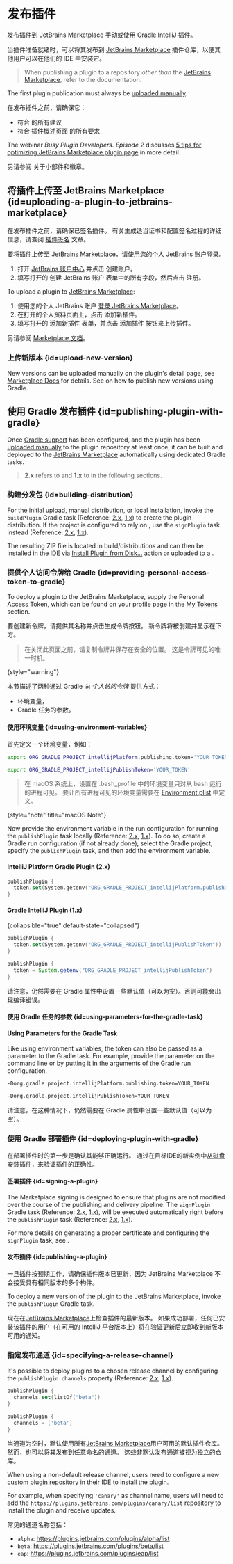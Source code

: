 <!-- Copyright 2000-2024 JetBrains s.r.o. and contributors. Use of this source code is governed by the Apache 2.0 license. -->

# 发布插件

<link-summary>发布插件到 JetBrains Marketplace 手动或使用 Gradle IntelliJ 插件。</link-summary>

当插件准备就绪时，可以将其发布到 [JetBrains Marketplace](https://plugins.jetbrains.com) 插件仓库，以便其他用户可以在他们的 IDE 中安装它。

> When publishing a plugin to a repository _other than_ the [JetBrains Marketplace](https://plugins.jetbrains.com), refer to the [](custom_plugin_repository.md) documentation.

The first plugin publication must always be [uploaded manually](#uploading-a-plugin-to-jetbrains-marketplace).

<procedure title="发布前检查清单">

在发布插件之前，请确保它：

- 符合 [](plugin_user_experience.md) 的所有建议
- 符合 [插件概述页面](https://plugins.jetbrains.com/docs/marketplace/plugin-overview-page.html) 的所有要求

The webinar _Busy Plugin Developers. Episode 2_ discusses [5 tips for optimizing JetBrains Marketplace plugin page](https://youtu.be/oB1GA9JeeiY?t=52) in more detail.

另请参阅 [](marketing.md) 关于小部件和徽章。

</procedure>

<include from="plugin_content.md" element-id="doNotRepackageLibraries"/>

## 将插件上传至 JetBrains Marketplace {id=uploading-a-plugin-to-jetbrains-marketplace}

在发布插件之前，请确保已签名插件。
有关生成适当证书和配置签名过程的详细信息，请查阅 [插件签名](plugin_signing.md) 文章。

<procedure title="Creating a JetBrains Account">

要将插件上传至 [JetBrains Marketplace](https://plugins.jetbrains.com)，请使用您的个人 JetBrains 账户登录。

1. 打开 [JetBrains 账户中心](https://account.jetbrains.com) 并点击 <control>创建账户</control>。
2. 填写打开的 <control>创建 JetBrains 账户</control> 表单中的所有字段，然后点击 <control>注册</control>。

</procedure>

<procedure title="上传插件">

To upload a plugin to [JetBrains Marketplace](https://plugins.jetbrains.com):

1. 使用您的个人 JetBrains 账户 [登录 JetBrains Marketplace](https://plugins.jetbrains.com/author/me)。
2. 在打开的个人资料页面上，点击 <control>添加新插件</control>。
3. 填写打开的 <control>添加新插件</control> 表单，并点击 <control>添加插件</control> 按钮来上传插件。

另请参阅 [Marketplace 文档](https://plugins.jetbrains.com/docs/marketplace/uploading-a-new-plugin.html)。

</procedure>

### 上传新版本 {id=upload-new-version}

New versions can be uploaded manually on the plugin's detail page, see [Marketplace Docs](https://plugins.jetbrains.com/docs/marketplace/plugin-updates.html) for details.
See [](#deploying-a-plugin-with-gradle) on how to publish new versions using Gradle.

## 使用 Gradle 发布插件 {id=publishing-plugin-with-gradle}

Once [Gradle support](configuring_plugin_project.md) has been configured, and the plugin has been [uploaded manually](#uploading-a-plugin-to-jetbrains-marketplace) to the plugin repository at least once,
it can be built and deployed to the [JetBrains Marketplace](https://plugins.jetbrains.com) automatically using dedicated Gradle tasks.

> **2.x** refers to [](tools_intellij_platform_gradle_plugin.md) and **1.x** to [](tools_gradle_intellij_plugin.md) in the following sections.
>

### 构建分发包 {id=building-distribution}

For the initial upload, manual distribution, or local installation, invoke the `buildPlugin` Gradle task
(Reference: [2.x](tools_intellij_platform_gradle_plugin_tasks.md#buildPlugin), [1.x](tools_gradle_intellij_plugin.md#tasks-buildplugin)) to create the plugin distribution.
If the project is configured to rely on [](plugin_signing.md), use the `signPlugin` task instead
(Reference: [2.x](tools_intellij_platform_gradle_plugin_tasks.md#signPlugin), [1.x](tools_gradle_intellij_plugin.md#tasks-signplugin)).

The resulting ZIP file is located in <path>build/distributions</path> and can then be installed in the IDE via [<ui-path>Install Plugin from Disk...</ui-path>](https://www.jetbrains.com/help/idea/managing-plugins.html#install_plugin_from_disk) action
or uploaded to a [](custom_plugin_repository.md).

### 提供个人访问令牌给 Gradle {id=providing-personal-access-token-to-gradle}

To deploy a plugin to the JetBrains Marketplace, supply the Personal Access Token, which can be found on your profile page in the [My Tokens](https://plugins.jetbrains.com/author/me/tokens) section.

要创建新令牌，请提供其名称并点击<control>生成令牌</control>按钮。
新令牌将被创建并显示在下方。

> 在关闭此页面之前，请复制令牌并保存在安全的位置。
> 这是令牌可见的唯一时机。
>
{style="warning"}

本节描述了两种通过 Gradle 向 _个人访问令牌_ 提供方式：

* 环境变量，
* Gradle 任务的参数。

#### 使用环境变量 {id=using-environment-variables}

首先定义一个环境变量，例如：

<tabs group="gradlePluginVersion">

<tab title="IntelliJ Platform Gradle Plugin (2.x)" group-key="2.x">

```bash
export ORG_GRADLE_PROJECT_intellijPlatform.publishing.token='YOUR_TOKEN'
```

</tab>

<tab title="Gradle IntelliJ Plugin (1.x)" group-key="1.x">

```bash
export ORG_GRADLE_PROJECT_intellijPublishToken='YOUR_TOKEN'
```

</tab>
</tabs>

> 在 macOS 系统上，设置在 <path>.bash_profile</path> 中的环境变量只对从 bash 运行的进程可见。
> 要让所有进程可见的环境变量需要在 [Environment.plist](https://developer.apple.com/library/archive/qa/qa1067/_index.html) 中定义。
>
{style="note" title="macOS Note"}

Now provide the environment variable in the run configuration for running the `publishPlugin` task locally
(Reference: [2.x](tools_intellij_platform_gradle_plugin_tasks.md#publishPlugin), [1.x](tools_gradle_intellij_plugin.md#tasks-publishplugin)).
To do so, create a Gradle run configuration (if not already done), select the Gradle project, specify the
`publishPlugin` task, and then add the environment variable.

#### IntelliJ Platform Gradle Plugin (2.x)

```kotlin
publishPlugin {
  token.set(System.getenv("ORG_GRADLE_PROJECT_intellijPlatform.publishing.token"))
}
```

#### Gradle IntelliJ Plugin (1.x)

{collapsible="true" default-state="collapsed"}

<tabs group="languages">
<tab title="Kotlin" group-key="kotlin">

```kotlin
publishPlugin {
  token.set(System.getenv("ORG_GRADLE_PROJECT_intellijPublishToken"))
}
```

</tab>
<tab title="Groovy" group-key="groovy">

```groovy
publishPlugin {
  token = System.getenv("ORG_GRADLE_PROJECT_intellijPublishToken")
}
```

</tab>
</tabs>

请注意，仍然需要在 Gradle 属性中设置一些默认值（可以为空）。否则可能会出现编译错误。

#### 使用 Gradle 任务的参数 {id=using-parameters-for-the-gradle-task}

#### Using Parameters for the Gradle Task

Like using environment variables, the token can also be passed as a parameter to the Gradle task.
For example, provide the parameter on the command line or by putting it in the arguments of the Gradle run configuration.

<tabs group="gradlePluginVersion">

<tab title="IntelliJ Platform Gradle Plugin (2.x)" group-key="2.x">

```bash
-Dorg.gradle.project.intellijPlatform.publishing.token=YOUR_TOKEN
```

</tab>

<tab title="Gradle IntelliJ Plugin (1.x)" group-key="1.x">

```bash
-Dorg.gradle.project.intellijPublishToken=YOUR_TOKEN
```

</tab>
</tabs>

请注意，在这种情况下，仍然需要在 Gradle 属性中设置一些默认值（可以为空）。

### 使用 Gradle 部署插件 {id=deploying-plugin-with-gradle}

在部署插件时的第一步是确认其能够正确运行。
通过在目标IDE的新实例中[从磁盘安装插件](https://www.jetbrains.com/help/idea/managing-plugins.html)，来验证插件的正确性。

#### 签署插件 {id=signing-a-plugin}

The Marketplace signing is designed to ensure that plugins are not modified over the course of the publishing and delivery pipeline.
The `signPlugin` Gradle task
(Reference: [2.x](tools_intellij_platform_gradle_plugin_tasks.md#signPlugin), [1.x](tools_gradle_intellij_plugin.md#tasks-signplugin)),
will be executed automatically right before the `publishPlugin` task
(Reference: [2.x](tools_intellij_platform_gradle_plugin_tasks.md#publishPlugin), [1.x](tools_gradle_intellij_plugin.md#tasks-publishplugin)).

For more details on generating a proper certificate and configuring the `signPlugin` task, see [](plugin_signing.md).

#### 发布插件 {id=publishing-a-plugin}

一旦插件按预期工作，请确保插件版本已更新，因为 JetBrains Marketplace 不会接受具有相同版本的多个构件。

To deploy a new version of the plugin to the JetBrains Marketplace, invoke the `publishPlugin` Gradle task.

现在在[JetBrains Marketplace](https://plugins.jetbrains.com/)上检查插件的最新版本。
如果成功部署，任何已安装该插件的用户（在可用的 IntelliJ 平台版本上）将在验证更新后立即收到新版本可用的通知。

### 指定发布通道 {id=specifying-a-release-channel}

It's possible to deploy plugins to a chosen release channel by configuring the `publishPlugin.channels` property
(Reference: [2.x](tools_intellij_platform_gradle_plugin_tasks.md#publishPlugin-channels), [1.x](tools_gradle_intellij_plugin.md#tasks-publishplugin-channels)).

<tabs group="languages">
<tab title="Kotlin" group-key="kotlin">

```kotlin
publishPlugin {
  channels.set(listOf("beta"))
}
```

</tab>
<tab title="Groovy" group-key="groovy">

```groovy
publishPlugin {
  channels = ['beta']
}
```

</tab>
</tabs>

当通道为空时，默认使用所有[JetBrains Marketplace](https://plugins.jetbrains.com/)用户可用的默认插件仓库。
然而，也可以将其发布到任意命名的通道。
这些非默认发布通道被视为独立的仓库。

When using a non-default release channel, users need to configure a new [custom plugin repository](https://www.jetbrains.com/help/idea/managing-plugins.html#repos) in their IDE to install the plugin.

For example, when specifying `'canary'` as channel name, users will need to add the `https://plugins.jetbrains.com/plugins/canary/list` repository to install the plugin and receive updates.

常见的通道名称包括：

* `alpha`: https://plugins.jetbrains.com/plugins/alpha/list
* `beta`: https://plugins.jetbrains.com/plugins/beta/list
* `eap`: https://plugins.jetbrains.com/plugins/eap/list
